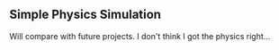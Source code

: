 ## Simple Physics Simulation

Will compare with future projects. I don't think I got the physics right...
